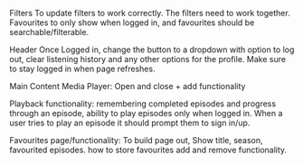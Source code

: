 Filters
To update filters to work correctly. The filters need to work together. Favourites to only show when logged in, and favourites should be searchable/filterable.

Header
Once Logged in, change the button to a dropdown with option to log out, clear listening history and any other options for the profile. Make sure to stay logged in when page refreshes.

Main Content
Media Player: Open and close + add functionality

Playback functionality: remembering completed episodes and progress through an episode, ability to play episodes only when logged in. When a user tries to play an episode it should prompt them to sign in/up.

Favourites page/functionality:
To build page out, Show title, season, favourited episodes.
how to store favourites add and remove functionality.
